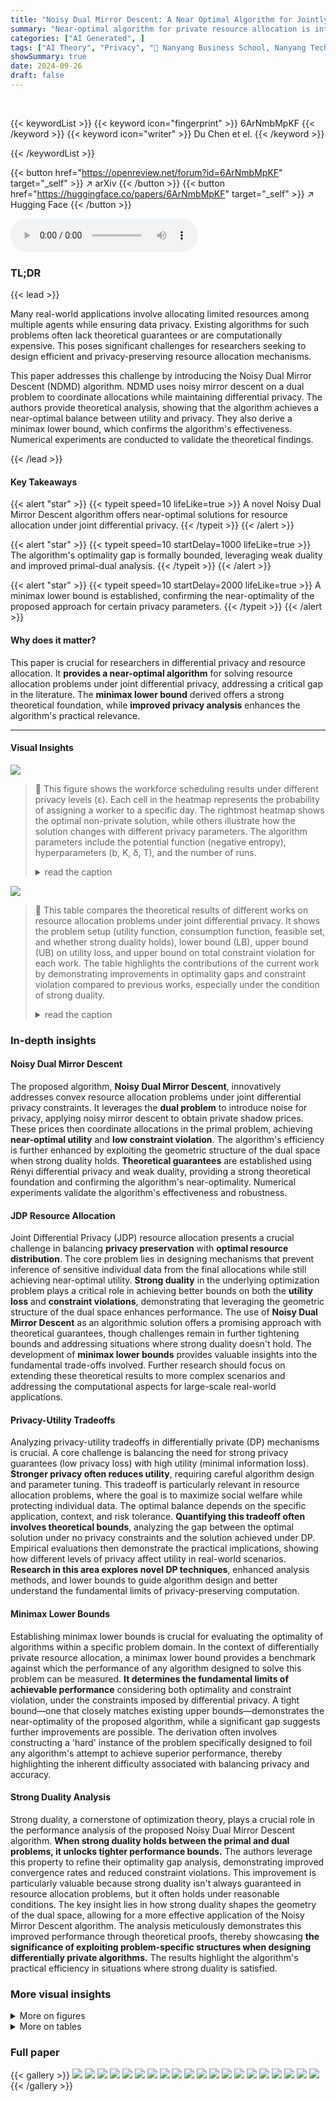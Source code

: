 ```yaml
---
title: "Noisy Dual Mirror Descent: A Near Optimal Algorithm for Jointly-DP Convex Resource Allocation"
summary: "Near-optimal algorithm for private resource allocation is introduced, achieving improved accuracy and privacy guarantees."
categories: ["AI Generated", ]
tags: ["AI Theory", "Privacy", "🏢 Nanyang Business School, Nanyang Technological University",]
showSummary: true
date: 2024-09-26
draft: false
---
```


<br>

{{< keywordList >}}
{{< keyword icon="fingerprint" >}} 6ArNmbMpKF {{< /keyword >}}
{{< keyword icon="writer" >}} Du Chen et el. {{< /keyword >}}
 
{{< /keywordList >}}

{{< button href="https://openreview.net/forum?id=6ArNmbMpKF" target="_self" >}}
↗ arXiv
{{< /button >}}
{{< button href="https://huggingface.co/papers/6ArNmbMpKF" target="_self" >}}
↗ Hugging Face
{{< /button >}}



<audio controls>
    <source src="https://ai-paper-reviewer.com/6ArNmbMpKF/podcast.wav" type="audio/wav">
    Your browser does not support the audio element.
</audio>


### TL;DR


{{< lead >}}

Many real-world applications involve allocating limited resources among multiple agents while ensuring data privacy.  Existing algorithms for such problems often lack theoretical guarantees or are computationally expensive.  This poses significant challenges for researchers seeking to design efficient and privacy-preserving resource allocation mechanisms.

This paper addresses this challenge by introducing the Noisy Dual Mirror Descent (NDMD) algorithm. NDMD uses noisy mirror descent on a dual problem to coordinate allocations while maintaining differential privacy. The authors provide theoretical analysis, showing that the algorithm achieves a near-optimal balance between utility and privacy. They also derive a minimax lower bound, which confirms the algorithm's effectiveness.  Numerical experiments are conducted to validate the theoretical findings.

{{< /lead >}}


#### Key Takeaways

{{< alert "star" >}}
{{< typeit speed=10 lifeLike=true >}} A novel Noisy Dual Mirror Descent algorithm offers near-optimal solutions for resource allocation under joint differential privacy. {{< /typeit >}}
{{< /alert >}}

{{< alert "star" >}}
{{< typeit speed=10 startDelay=1000 lifeLike=true >}} The algorithm's optimality gap is formally bounded, leveraging weak duality and improved primal-dual analysis. {{< /typeit >}}
{{< /alert >}}

{{< alert "star" >}}
{{< typeit speed=10 startDelay=2000 lifeLike=true >}} A minimax lower bound is established, confirming the near-optimality of the proposed approach for certain privacy parameters. {{< /typeit >}}
{{< /alert >}}

#### Why does it matter?
This paper is crucial for researchers in differential privacy and resource allocation.  It **provides a near-optimal algorithm** for solving resource allocation problems under joint differential privacy, addressing a critical gap in the literature.  The **minimax lower bound** derived offers a strong theoretical foundation, while **improved privacy analysis** enhances the algorithm's practical relevance.

------
#### Visual Insights



![](https://ai-paper-reviewer.com/6ArNmbMpKF/figures_8_1.jpg)

> 🔼 This figure shows the workforce scheduling results under different privacy levels (ɛ). Each cell in the heatmap represents the probability of assigning a worker to a specific day. The rightmost heatmap shows the optimal non-private solution, while others illustrate how the solution changes with different privacy parameters. The algorithm parameters include the potential function (negative entropy), hyperparameters (b, K, δ, T), and the number of runs.
> <details>
> <summary>read the caption</summary>
> Figure 1: 7-person, 14-day rosters under various ɛ. Algorithms parameters: potential function is negative entropy parameterized by b = 1; K = 1.1ū/(yb), δ = .01, T = 104. Other settings follow Theorem 3.10. Results reported are averages of 50 runs. Strong duality holds due to linearity.
> </details>





![](https://ai-paper-reviewer.com/6ArNmbMpKF/tables_2_1.jpg)

> 🔼 This table compares the theoretical results of different works on resource allocation problems under joint differential privacy. It shows the problem setup (utility function, consumption function, feasible set, and whether strong duality holds), lower bound (LB), upper bound (UB) on utility loss, and upper bound on total constraint violation for each work. The table highlights the contributions of the current work by demonstrating improvements in optimality gaps and constraint violation compared to previous works, especially under the condition of strong duality.
> <details>
> <summary>read the caption</summary>
> Table 1: Comparison of various works on resource allocation problems under (ε, δ)-JDP.
> </details>





### In-depth insights


#### Noisy Dual Mirror Descent
The proposed algorithm, **Noisy Dual Mirror Descent**, innovatively addresses convex resource allocation problems under joint differential privacy constraints.  It leverages the **dual problem** to introduce noise for privacy, applying noisy mirror descent to obtain private shadow prices.  These prices then coordinate allocations in the primal problem, achieving **near-optimal utility** and **low constraint violation**.  The algorithm's efficiency is further enhanced by exploiting the geometric structure of the dual space when strong duality holds.  **Theoretical guarantees** are established using Rényi differential privacy and weak duality, providing a strong theoretical foundation and confirming the algorithm's near-optimality.   Numerical experiments validate the algorithm's effectiveness and robustness.

#### JDP Resource Allocation
Joint Differential Privacy (JDP) resource allocation presents a crucial challenge in balancing **privacy preservation** with **optimal resource distribution**.  The core problem lies in designing mechanisms that prevent inference of sensitive individual data from the final allocations while still achieving near-optimal utility.  **Strong duality** in the underlying optimization problem plays a critical role in achieving better bounds on both the **utility loss** and **constraint violations**, demonstrating that leveraging the geometric structure of the dual space enhances performance.  The use of **Noisy Dual Mirror Descent** as an algorithmic solution offers a promising approach with theoretical guarantees, though challenges remain in further tightening bounds and addressing situations where strong duality doesn't hold. The development of **minimax lower bounds** provides valuable insights into the fundamental trade-offs involved.  Further research should focus on extending these theoretical results to more complex scenarios and addressing the computational aspects for large-scale real-world applications.

#### Privacy-Utility Tradeoffs
Analyzing privacy-utility tradeoffs in differentially private (DP) mechanisms is crucial.  A core challenge is balancing the need for strong privacy guarantees (low privacy loss) with high utility (minimal information loss). **Stronger privacy often reduces utility**, requiring careful algorithm design and parameter tuning.  This tradeoff is particularly relevant in resource allocation problems, where the goal is to maximize social welfare while protecting individual data.  The optimal balance depends on the specific application, context, and risk tolerance.  **Quantifying this tradeoff often involves theoretical bounds**, analyzing the gap between the optimal solution under no privacy constraints and the solution achieved under DP.  Empirical evaluations then demonstrate the practical implications, showing how different levels of privacy affect utility in real-world scenarios.  **Research in this area explores novel DP techniques**, enhanced analysis methods, and lower bounds to guide algorithm design and better understand the fundamental limits of privacy-preserving computation.

#### Minimax Lower Bounds
Establishing minimax lower bounds is crucial for evaluating the optimality of algorithms within a specific problem domain.  In the context of differentially private resource allocation, a minimax lower bound provides a benchmark against which the performance of any algorithm designed to solve this problem can be measured. **It determines the fundamental limits of achievable performance** considering both optimality and constraint violation, under the constraints imposed by differential privacy. A tight bound—one that closely matches existing upper bounds—demonstrates the near-optimality of the proposed algorithm, while a significant gap suggests further improvements are possible. The derivation often involves constructing a 'hard' instance of the problem specifically designed to foil any algorithm's attempt to achieve superior performance, thereby highlighting the inherent difficulty associated with balancing privacy and accuracy.

#### Strong Duality Analysis
Strong duality, a cornerstone of optimization theory, plays a crucial role in the performance analysis of the proposed Noisy Dual Mirror Descent algorithm.  **When strong duality holds between the primal and dual problems, it unlocks tighter performance bounds.**  The authors leverage this property to refine their optimality gap analysis, demonstrating improved convergence rates and reduced constraint violations.  This improvement is particularly valuable because strong duality isn't always guaranteed in resource allocation problems, but it often holds under reasonable conditions. The key insight lies in how strong duality shapes the geometry of the dual space, allowing for a more effective application of the Noisy Mirror Descent algorithm. The analysis meticulously demonstrates this improved performance through theoretical proofs, thereby showcasing **the significance of exploiting problem-specific structures when designing differentially private algorithms.**  The results highlight the algorithm's practical efficiency in situations where strong duality is satisfied.


### More visual insights

<details>
<summary>More on figures
</summary>


![](https://ai-paper-reviewer.com/6ArNmbMpKF/figures_8_2.jpg)

> 🔼 This figure shows the impact of the hyperparameter K_constant on the performance of three different algorithms for solving the resource allocation problem under Joint Differential Privacy (JDP).  The x-axis represents the privacy parameter epsilon (ε), while the y-axis on the left shows the optimality gap (the difference between the optimal objective value and the algorithm's objective value), and the y-axis on the right shows the total constraint violations. Two different values for K_constant are shown (1.1 and 2.0). The results suggest a trade-off between optimality and constraint violation: smaller K_constant leads to lower optimality gap but higher constraint violation.  Larger values of K_constant are more conservative, leading to higher optimality gaps but fewer constraint violations. The performance of the proposed algorithms (MD_12 and MD_neg.entr) is compared to the baseline algorithm (Hsu et al. 2016).
> <details>
> <summary>read the caption</summary>
> Figure 3: K_constant v.s. optimality & constraint violations. Settings are the same as in Figure 1 except K_constant. Shadow areas and error bars indicate 95% confidence interval.
> </details>



![](https://ai-paper-reviewer.com/6ArNmbMpKF/figures_24_1.jpg)

> 🔼 This figure shows the impact of the hyperparameter K_constant on the performance of three different algorithms for solving the resource allocation problem under joint differential privacy. The x-axis represents different values of K_constant, while the y-axis shows both the optimality gap and the total constraint violations.  The figure shows that a smaller K_constant leads to a smaller optimality gap but more constraint violations, and vice versa.  The trade-off between optimality and constraint violation is clearly illustrated across different values of the privacy parameter epsilon (ε).
> <details>
> <summary>read the caption</summary>
> Figure 3: K_constant v.s. optimality & constraint violations. Settings are the same as in Figure 1 except K_constant. Shadow areas and error bars indicate 95% confidence interval.
> </details>



![](https://ai-paper-reviewer.com/6ArNmbMpKF/figures_25_1.jpg)

> 🔼 The figure shows the convergence of dual variables in the Noisy Dual Mirror Descent algorithm for different privacy parameters (ε). The y-axis represents the L2 norm of the difference between the current dual variables and the optimal dual variables, normalized by the L2 norm of the optimal dual variables. The x-axis represents the training progress. The shaded areas represent the standard deviations of the dual variables over multiple runs. The figure indicates that the convergence speed increases with larger privacy parameters (ε).
> <details>
> <summary>read the caption</summary>
> Figure 4: (prefix averaging) dual variables converge.
> </details>



</details>




<details>
<summary>More on tables
</summary>


![](https://ai-paper-reviewer.com/6ArNmbMpKF/tables_6_1.jpg)
> 🔼 This table compares the theoretical results of different works on resource allocation problems under joint differential privacy.  It shows the problem setup (utility function, consumption function, and feasible set), whether strong duality is assumed, the lower bound (LB) and upper bound (UB) on utility loss, and the upper bound on total constraint violation for each work. The table highlights the improvements achieved in the current work, such as tighter bounds and results under strong duality.
> <details>
> <summary>read the caption</summary>
> Table 1: Comparison of various works on resource allocation problems under (ε, δ)-JDP.
> </details>

![](https://ai-paper-reviewer.com/6ArNmbMpKF/tables_9_1.jpg)
> 🔼 This table compares the theoretical guarantees of different algorithms for solving resource allocation problems under joint differential privacy. It shows the problem setup (utility function, consumption function, feasible set, and strong duality assumption), lower bound (LB) and upper bound (UB) on utility loss and total constraint violation for each algorithm.  The algorithms are compared in terms of their optimality gap, constraint violation, and the assumptions they make.  The table highlights the contributions of the proposed algorithm (Noisy Dual Mirror Descent) by comparing its performance against existing methods. 
> <details>
> <summary>read the caption</summary>
> Table 1: Comparison of various works on resource allocation problems under (ε, δ)-JDP.
> </details>

![](https://ai-paper-reviewer.com/6ArNmbMpKF/tables_23_1.jpg)
> 🔼 This table presents the optimality gap, calculated as (F(x*) - F(xA))/F(x*) * 100%, for three different algorithms: MD_ne (Noisy Dual Mirror Descent with negative entropy potential function), MD_12 (Noisy Dual Mirror Descent with squared l2-norm potential function), and [HHRW16], Algo 1. The results are shown for different values of epsilon (ε = 1, 2, 5, 10, 20), representing the privacy parameter.  The mean and standard deviation of the optimality gap are reported for each algorithm and epsilon value.
> <details>
> <summary>read the caption</summary>
> Table 4: Optimality gap (F(x*) – F(x^))/F(x*)×100%. mean±sd
> </details>

![](https://ai-paper-reviewer.com/6ArNmbMpKF/tables_23_2.jpg)
> 🔼 This table compares the theoretical results of various works on resource allocation problems under (ε, δ)-joint differential privacy.  It shows the problem setup (utility function, consumption function, feasible set), whether strong duality is assumed, and the upper and lower bounds for utility loss and constraint violation.  The results are categorized by different algorithm approaches, highlighting the contributions of the current work compared to prior research.
> <details>
> <summary>read the caption</summary>
> Table 1: Comparison of various works on resource allocation problems under (ε, δ)-JDP.
> </details>

![](https://ai-paper-reviewer.com/6ArNmbMpKF/tables_23_3.jpg)
> 🔼 This table presents the average runtime in seconds for 1000 iterations of three different algorithms: MD_ne, MD_12, and [HHRW16] across different values of epsilon (ε).  It shows the computational efficiency of each algorithm, which is a factor that impacts the algorithm's scalability and practicality. MD_ne consistently shows the highest runtime, while MD_12 and [HHRW16] have comparable and much lower runtimes.
> <details>
> <summary>read the caption</summary>
> Table 6: Mean runtime (in seconds) per thousand iterations
> </details>

![](https://ai-paper-reviewer.com/6ArNmbMpKF/tables_24_1.jpg)
> 🔼 This table compares the theoretical results of different algorithms for solving resource allocation problems under joint differential privacy.  It shows the problem setup (utility function, consumption function, feasible set, strong duality assumption), the lower bound (LB) and upper bound (UB) on the utility loss, and the upper bound on total constraint violation. The results from the proposed Noisy Dual Mirror Descent algorithm are compared to existing methods in the literature.  It highlights the improvements achieved by utilizing the geometric structure of the dual space and strong duality.
> <details>
> <summary>read the caption</summary>
> Table 1: Comparison of various works on resource allocation problems under (ε, δ)-JDP.
> </details>

![](https://ai-paper-reviewer.com/6ArNmbMpKF/tables_25_1.jpg)
> 🔼 This table compares the theoretical results (utility loss upper bound, total constraint violation, and lower bound) of different algorithms for solving resource allocation problems under joint differential privacy.  It shows the problem setup (utility function, consumption function, and feasible set), whether strong duality is assumed, and the theoretical guarantees of each algorithm. The algorithms considered include those proposed by Hsu et al. (2016) and by Zhang and Huang (2018), and the algorithm proposed in this paper. The table highlights the improvements in the upper bounds and the matching lower bound achieved by the proposed algorithm. 
> <details>
> <summary>read the caption</summary>
> Table 1: Comparison of various works on resource allocation problems under (ε, δ)-JDP.
> </details>

</details>




### Full paper

{{< gallery >}}
<img src="https://ai-paper-reviewer.com/6ArNmbMpKF/1.png" class="grid-w50 md:grid-w33 xl:grid-w25" />
<img src="https://ai-paper-reviewer.com/6ArNmbMpKF/2.png" class="grid-w50 md:grid-w33 xl:grid-w25" />
<img src="https://ai-paper-reviewer.com/6ArNmbMpKF/3.png" class="grid-w50 md:grid-w33 xl:grid-w25" />
<img src="https://ai-paper-reviewer.com/6ArNmbMpKF/4.png" class="grid-w50 md:grid-w33 xl:grid-w25" />
<img src="https://ai-paper-reviewer.com/6ArNmbMpKF/5.png" class="grid-w50 md:grid-w33 xl:grid-w25" />
<img src="https://ai-paper-reviewer.com/6ArNmbMpKF/6.png" class="grid-w50 md:grid-w33 xl:grid-w25" />
<img src="https://ai-paper-reviewer.com/6ArNmbMpKF/7.png" class="grid-w50 md:grid-w33 xl:grid-w25" />
<img src="https://ai-paper-reviewer.com/6ArNmbMpKF/8.png" class="grid-w50 md:grid-w33 xl:grid-w25" />
<img src="https://ai-paper-reviewer.com/6ArNmbMpKF/9.png" class="grid-w50 md:grid-w33 xl:grid-w25" />
<img src="https://ai-paper-reviewer.com/6ArNmbMpKF/10.png" class="grid-w50 md:grid-w33 xl:grid-w25" />
<img src="https://ai-paper-reviewer.com/6ArNmbMpKF/11.png" class="grid-w50 md:grid-w33 xl:grid-w25" />
<img src="https://ai-paper-reviewer.com/6ArNmbMpKF/12.png" class="grid-w50 md:grid-w33 xl:grid-w25" />
<img src="https://ai-paper-reviewer.com/6ArNmbMpKF/13.png" class="grid-w50 md:grid-w33 xl:grid-w25" />
<img src="https://ai-paper-reviewer.com/6ArNmbMpKF/14.png" class="grid-w50 md:grid-w33 xl:grid-w25" />
<img src="https://ai-paper-reviewer.com/6ArNmbMpKF/15.png" class="grid-w50 md:grid-w33 xl:grid-w25" />
<img src="https://ai-paper-reviewer.com/6ArNmbMpKF/16.png" class="grid-w50 md:grid-w33 xl:grid-w25" />
<img src="https://ai-paper-reviewer.com/6ArNmbMpKF/17.png" class="grid-w50 md:grid-w33 xl:grid-w25" />
<img src="https://ai-paper-reviewer.com/6ArNmbMpKF/18.png" class="grid-w50 md:grid-w33 xl:grid-w25" />
<img src="https://ai-paper-reviewer.com/6ArNmbMpKF/19.png" class="grid-w50 md:grid-w33 xl:grid-w25" />
<img src="https://ai-paper-reviewer.com/6ArNmbMpKF/20.png" class="grid-w50 md:grid-w33 xl:grid-w25" />
{{< /gallery >}}